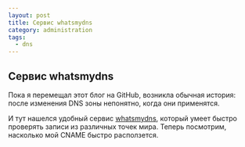 ```yaml
---
layout: post
title: Сервис whatsmydns
category: administration
tags:
  - dns
---
```


## Сервис whatsmydns

Пока я перемещал этот блог на GitHub, возникла обычная история: после изменения DNS зоны непонятно, когда они применятся.

И тут нашелся удобный сервис [whatsmydns](https://www.whatsmydns.net), который умеет быстро проверять записи из различных точек мира. Теперь посмотрим, насколько мой CNAME быстро расползется.

